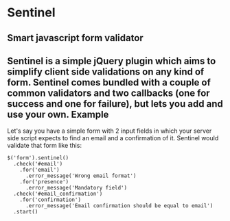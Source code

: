 Sentinel
========
Smart javascript form validator
-------------------------------
Sentinel is a simple jQuery plugin which aims to simplify client side validations on any kind of form.
Sentinel comes bundled with a couple of common validators and two callbacks (one for success and one for failure), but lets you add and use your own.
Example
------------------
Let's say you have a simple form with 2 input fields in which your server side script expects to find an email and a confirmation of it.
Sentinel would validate that form like this: 

    $('form').sentinel()
      .check('#email')
        .for('email')
          .error_message('Wrong email format')
        .for('presence')
          .error_message('Mandatory field')      
      .check('#email_confirmation')
        .for('confirmation')
          .error_message('Email confirmation should be equal to email')
      .start()


